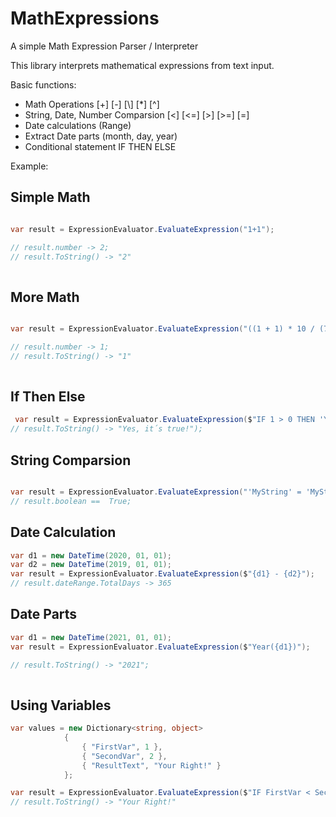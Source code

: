 # MathExpressions
A simple Math Expression Parser / Interpreter

This library interprets mathematical expressions from text input. 

Basic functions:

- Math Operations [+] [-] [\\] [*] [^]
- String, Date, Number Comparsion [<] [<=] [>] [>=] [=] 
- Date calculations (Range)
- Extract Date parts (month, day, year)
- Conditional statement  IF THEN ELSE

Example:

## Simple Math
````C#

var result = ExpressionEvaluator.EvaluateExpression("1+1");

// result.number -> 2;
// result.ToString() -> "2"
            
````

## More Math
````C#

var result = ExpressionEvaluator.EvaluateExpression("((1 + 1) * 10 / (7 / 3.5)) ^ 2 / 10000");

// result.number -> 1;
// result.ToString() -> "1"
            
````

## If Then Else

```` C#
 var result = ExpressionEvaluator.EvaluateExpression($"IF 1 > 0 THEN 'Yes, it´s true!' ELSE 'No! Your wrong ..'");
// result.ToString() -> "Yes, it´s true!");
````

## String Comparsion
````C#

var result = ExpressionEvaluator.EvaluateExpression("'MyString' = 'MyString'");
// result.boolean ==  True;

````

## Date Calculation

```` C#
var d1 = new DateTime(2020, 01, 01);
var d2 = new DateTime(2019, 01, 01);
var result = ExpressionEvaluator.EvaluateExpression($"{d1} - {d2}");
// result.dateRange.TotalDays -> 365
````

## Date Parts
````C#
var d1 = new DateTime(2021, 01, 01);
var result = ExpressionEvaluator.EvaluateExpression($"Year({d1})");

// result.ToString() -> "2021";
            
````

## Using Variables 

````C#
var values = new Dictionary<string, object>
            {
                { "FirstVar", 1 },
                { "SecondVar", 2 },
                { "ResultText", "Your Right!" }
            };

var result = ExpressionEvaluator.EvaluateExpression($"IF FirstVar < SecondVar THEN ResultText", values);
// result.ToString() -> "Your Right!"

````


